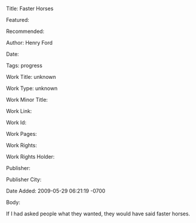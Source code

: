 Title: Faster Horses

Featured: 

Recommended: 

Author: Henry Ford

Date: 

Tags: progress

Work Title: unknown

Work Type: unknown

Work Minor Title:  

Work Link: 

Work Id:  

Work Pages:  

Work Rights:  

Work Rights Holder:  

Publisher:  

Publisher City:  

Date Added: 2009-05-29 06:21:19 -0700

Body:

If I had asked people what they wanted, they would have said faster horses.


